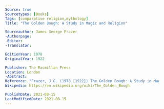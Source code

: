 ```yaml
---
Source: true
Sourcetypes: [Books]
Tags: [comparative religion,mythology]
Title: "The Golden Bough: A Study in Magic and Religion"

Sourceauthor: James George Frazer
-Authorpage:
-Editor:
-Translator:

EditionYear: 1978
OriginalYear: 1922

Publisher: The Macmillan Press
Location: London
-Abstract:
Reference: "Frazer, J.G. (1978 [1922]) The Golden Bough: A Study in Magic and Religion, London, The Macmillan Press."
Wikipedia: https://en.wikipedia.org/wiki/The_Golden_Bough

PublishDate: 2021-08-15
LastModifiedDate: 2021-08-15
---
```

